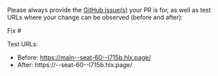 Please always provide the [GitHub issue(s)](../issues) your PR is for, as well as test URLs where your change can be observed (before and after):

Fix #<gh-issue-id>

Test URLs:
- Before: https://main--seat-60--l715b.hlx.page/
- After: https://<branch>--seat-60--l715b.hlx.page/
